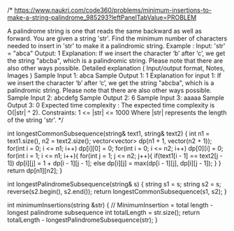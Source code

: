 /*
https://www.naukri.com/code360/problems/minimum-insertions-to-make-a-string-palindrome_985293?leftPanelTabValue=PROBLEM

A palindrome string is one that reads the same backward as well as forward.
You are given a string 'str'.
Find the minimum number of characters needed to insert in 'str' to make it a palindromic string.
Example :
Input: 'str' = "abca"
Output: 1
Explanation:
If we insert the character ‘b’ after ‘c’, we get the string "abcba", which is a palindromic string. Please note that there are also other ways possible.
Detailed explanation ( Input/output format, Notes, Images )
Sample Input 1:
abca
Sample Output 1:
1
Explanation for input 1:
If we insert the character ‘b’ after ‘c’, we get the string "abcba", which is a palindromic string. Please note that there are also other ways possible.
Sample Input 2:
abcdefg
Sample Output 2:
6
Sample Input 3:
aaaaa
Sample Output 3:
0
Expected time complexity :
The expected time complexity is O(|str| ^ 2).
Constraints:
1 <= |str| <= 1000
Where |str| represents the length of the string 'str'.
*/

int longestCommonSubsequence(string& text1, string& text2) {
    int n1 = text1.size(), n2 = text2.size();
    vector<vector<int>> dp(n1 + 1, vector<int>(n2 + 1));
    for(int i = 0; i <= n1; i++) dp[i][0] = 0;
    for(int i = 0; i <= n2; i++) dp[0][i] = 0;
    for(int i = 1; i <= n1; i++){
        for(int j = 1; j <= n2; j++){
            if(text1[i - 1] == text2[j - 1]) dp[i][j] = 1 + dp[i - 1][j - 1];
            else dp[i][j] = max(dp[i - 1][j], dp[i][j - 1]);
        }
    }
    return dp[n1][n2];
}

int longestPalindromeSubsequence(string& s)
{
    string s1 = s;
    string s2 = s;
    reverse(s2.begin(), s2.end());
    return longestCommonSubsequence(s1, s2);
}

int minimumInsertions(string &str)
{
	// MinimumInsertion = total length - longest palindrome subsequence
	int totalLength = str.size();
	return totalLength - longestPalindromeSubsequence(str);
}
